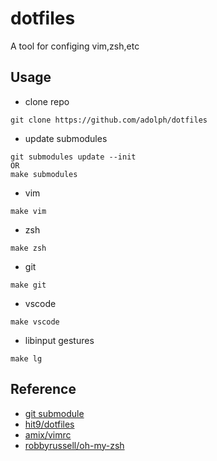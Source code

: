 # dotfiles

A tool for configing vim,zsh,etc

## Usage
- clone repo
```
git clone https://github.com/adolph/dotfiles
```
- update submodules
```
git submodules update --init
OR
make submodules
```
- vim
```
make vim
```
- zsh
```
make zsh
```
- git
```
make git
```
- vscode
```
make vscode
```

- libinput gestures
```
make lg
```

## Reference
- [git submodule](http://blog.csdn.net/wangjia55/article/details/24400501)
- [hit9/dotfiles](https://github.com/hit9/dotfiles)
- [amix/vimrc](https://github.com/amix/vimrc)
- [robbyrussell/oh-my-zsh](https://github.com/robbyrussell/oh-my-zsh)
